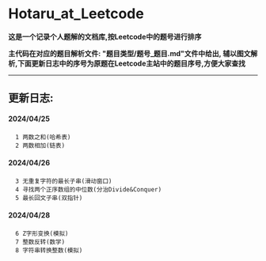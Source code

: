 # Hotaru_at_Leetcode

**这是一个记录个人题解的文档库,按Leetcode中的题号进行排序**

**主代码在对应的题目解析文件: "题目类型/题号_题目.md"文件中给出, 辅以图文解析,下面更新日志中的序号为原题在Leetcode主站中的题目序号,方便大家查找**

----

## 更新日志:

#### 2024/04/25
      1 两数之和(哈希表)
      2 两数相加(链表)
#### 2024/04/26
      3 无重复字符的最长子串(滑动窗口)
      4 寻找两个正序数组的中位数(分治Divide&Conquer)
      5 最长回文子串(双指针)
#### 2024/04/28
      6 Z字形变换(模拟)
      7 整数反转(数学)
      8 字符串转换整数(模拟)
